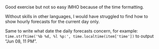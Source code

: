 Good exercise but not so easy IMHO because of the time formatting.

Without skills in other languages, I would have struggled to find how to show hourly forecasts for the current day only.

Same to write what date the daily forecasts concern, for example: `time.strftime('%b %d, %l %p:', time.localtime(item['time'])` to output “Jun 08, 11 PM”.
